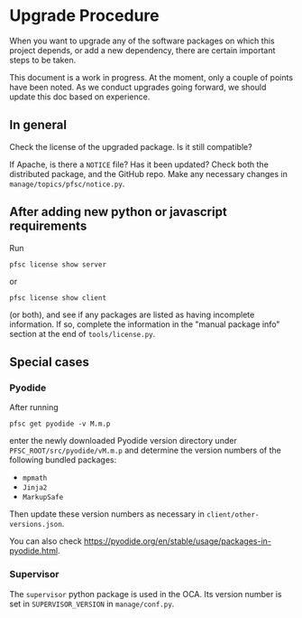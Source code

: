 # Upgrade Procedure

When you want to upgrade any of the software packages on which this project
depends, or add a new dependency, there are certain important steps to be
taken.

This document is a work in progress. At the moment, only a couple of points
have been noted. As we conduct upgrades going forward, we should update this
doc based on experience.

## In general

Check the license of the upgraded package. Is it still compatible?

If Apache, is there a `NOTICE` file? Has it been updated?
Check both the distributed package, and the GitHub repo.
Make any necessary changes in `manage/topics/pfsc/notice.py`.


## After adding new python or javascript requirements

Run

    pfsc license show server

or

    pfsc license show client

(or both), and see if any packages are listed as having incomplete
information. If so, complete the information in the "manual package info"
section at the end of `tools/license.py`.


## Special cases

### Pyodide

After running

    pfsc get pyodide -v M.m.p

enter the newly downloaded Pyodide version directory under
`PFSC_ROOT/src/pyodide/vM.m.p` and determine the version numbers
of the following bundled packages:

* `mpmath`
* `Jinja2`
* `MarkupSafe`

Then update these version numbers as necessary in `client/other-versions.json`.

You can also check <https://pyodide.org/en/stable/usage/packages-in-pyodide.html>.


### Supervisor

The `supervisor` python package is used in the OCA.
Its version number is set in `SUPERVISOR_VERSION` in `manage/conf.py`.

